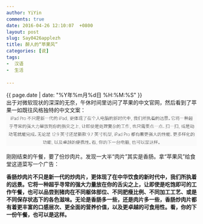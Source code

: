 ```yaml
---
author: YiYin
comments: true
date: 2016-04-26 12:10:07  +0800
layout: post
slug: Say0426applezh
title: 醉人的“苹果风”
categories: [说]
tags:
-  汉语
-  生活

---
```

<div class="saying">
<div class="timestamp">{{ page.date | date: "%Y年%m月%d日 %H:%M:%S" }}</div>
出于对微软现状的深深的无奈，午休时间里访问了苹果的中文官网，然后看到了苹果一如既往风格独特的中文文案：

<img src="/public/images/applezh.jpg">

刚刚结束的午餐，要了份炒肉片。发现一大半“肉片”其实是香肠。拿“苹果风”给食堂这道菜写一个广告：

<b>香肠炒肉片不只是新一代的炒肉片，更体现了在中华饮食的新时代中，我们所执着的远景。它将一种超乎寻常的强大力量放在你的舌尖之上，让即使是吃饱即可的工作午餐，也可以品尝到猪肉在不同躯体部位、不同肥瘦比例、不同加工工艺、或是不同保存状态下的各色滋味。无论是香肠多一些，还是肉片多一些，香肠炒肉片都有着更丰富的口感层次、更全面的营养价值，以及更卓越的可食用性。看，你的下一份午餐，也可以是这样。</b>
</div>
